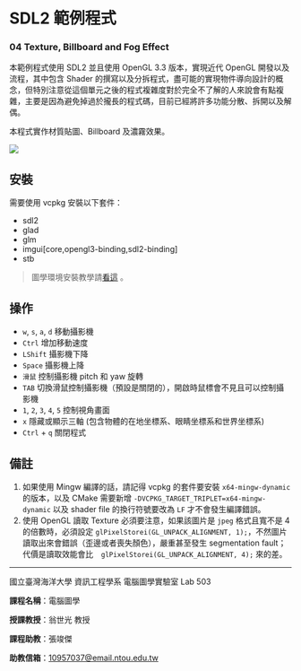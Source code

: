 # SDL2 範例程式
### 04 Texture, Billboard and Fog Effect
本範例程式使用 SDL2 並且使用 OpenGL 3.3 版本，實現近代 OpenGL 開發以及流程，其中包含 Shader 的撰寫以及分拆程式，盡可能的實現物件導向設計的概念，但特別注意從這個單元之後的程式複雜度對於完全不了解的人來說會有點複雜，主要是因為避免掉過於攏長的程式碼，目前已經將許多功能分散、拆開以及解偶。

本程式實作材質貼圖、Billboard 及濃霧效果。

![](https://i.imgur.com/q2xtV4i.png)

## 安裝
需要使用 vcpkg 安裝以下套件：
* sdl2
* glad
* glm
* imgui[core,opengl3-binding,sdl2-binding]
* stb

> 圖學環境安裝教學請[看這](https://hackmd.io/@23657689/computer_graphics_env_settings) 。

## 操作
* `w`, `s`, `a`, `d` 移動攝影機
* `Ctrl` 增加移動速度
* `LShift` 攝影機下降
* `Space` 攝影機上降
* `滑鼠` 控制攝影機 pitch 和 yaw 旋轉
* `TAB` 切換滑鼠控制攝影機（預設是關閉的），開啟時鼠標會不見且可以控制攝影機
* `1`, `2`, `3`, `4`, `5` 控制視角畫面
* `x` 隱藏或顯示三軸 (包含物體的在地坐標系、眼睛坐標系和世界坐標系)
* `Ctrl` + `q` 關閉程式

## 備註
1. 如果使用 Mingw 編譯的話，請記得 vcpkg 的套件要安裝 `x64-mingw-dynamic` 的版本，以及 CMake 需要新增 `-DVCPKG_TARGET_TRIPLET=x64-mingw-dynamic` 以及 shader file 的換行符號要改為 `LF` 才不會發生編譯錯誤。 
2. 使用 OpenGL 讀取 Texture 必須要注意，如果該圖片是 `jpeg` 格式且寬不是 4 的倍數時，必須設定 `glPixelStorei(GL_UNPACK_ALIGNMENT, 1);`，不然圖片讀取出來會錯誤（歪邊或者喪失顏色），嚴重甚至發生 segmentation fault；代價是讀取效能會比　`glPixelStorei(GL_UNPACK_ALIGNMENT, 4);` 來的差。

------------------------------------------------------------
國立臺灣海洋大學 資訊工程學系 電腦圖學實驗室 Lab 503

**課程名稱**：電腦圖學

**授課教授**：翁世光 教授

**課程助教**：張竣傑

**助教信箱**：10957037@email.ntou.edu.tw